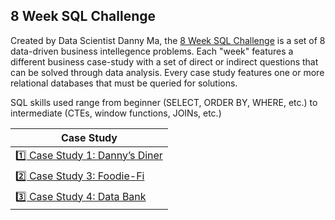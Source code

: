 ## 8 Week SQL Challenge

Created by Data Scientist Danny Ma, the [8 Week SQL Challenge](https://8weeksqlchallenge.com/getting-started/) is a set of 8 data-driven business intellegence problems. Each "week" features a different business case-study with a set of direct or indirect questions that can be solved through data analysis. Every case study features one or more relational databases that must be queried for solutions. 

SQL skills used range from beginner (SELECT, ORDER BY, WHERE, etc.) to intermediate (CTEs, window functions, JOINs, etc.)

| **Case Study** |
|---|
| [1️⃣ Case Study 1: Danny’s Diner](https://github.com/eseylar/PortfolioProjects/tree/main/8WeekSQLChallenge/CaseStudy1)  |
| [2️⃣ Case Study 3: Foodie-Fi](https://github.com/eseylar/PortfolioProjects/tree/main/8WeekSQLChallenge/CaseStudy3)  |
| [3️⃣ Case Study 4: Data Bank](https://github.com/eseylar/PortfolioProjects/tree/main/8WeekSQLChallenge/CaseStudy4)  |
